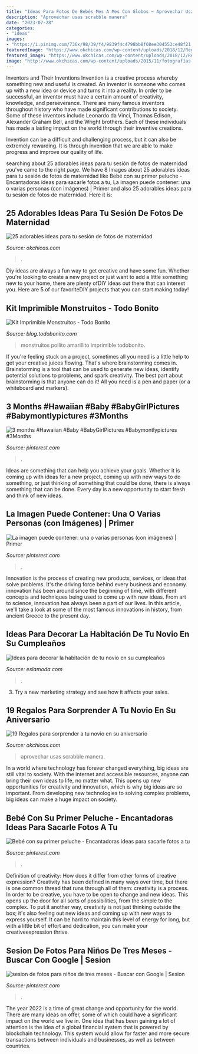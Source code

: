 ```yaml
---
title: "Ideas Para Fotos De Bebés Mes A Mes Con Globos ~ Aprovechar Usas Scrabble Manera"
description: "Aprovechar usas scrabble manera"
date: "2023-07-28"
categories:
- "ideas"
images:
- "https://i.pinimg.com/736x/98/39/f4/9839f4c4798bb8f68ee304553ce48f21.jpg"
featuredImage: "https://www.okchicas.com/wp-content/uploads/2018/12/Regalos-de-aniversario-5-525x700.jpg"
featured_image: "https://www.okchicas.com/wp-content/uploads/2018/12/Regalos-de-aniversario-5-525x700.jpg"
image: "http://www.okchicas.com/wp-content/uploads/2015/11/fotografías-de-embarazadas-1.jpg"
---
```



Inventors and Their Inventions
Invention is a creative process whereby something new and useful is created. An inventor is someone who comes up with a new idea or device and turns it into a reality. In order to be successful, an inventor must have a certain amount of creativity, knowledge, and perseverance.
There are many famous inventors throughout history who have made significant contributions to society. Some of these inventors include Leonardo da Vinci, Thomas Edison, Alexander Graham Bell, and the Wright brothers. Each of these individuals has made a lasting impact on the world through their inventive creations.

Invention can be a difficult and challenging process, but it can also be extremely rewarding. It is through invention that we are able to make progress and improve our quality of life.

	

		
searching about 25 adorables ideas para tu sesión de fotos de maternidad you've came to the right page. We have 8 Images about 25 adorables ideas para tu sesión de fotos de maternidad like Bebé con su primer peluche - Encantadoras ideas para sacarle fotos a tu, La imagen puede contener: una o varias personas (con imágenes) | Primer and also 25 adorables ideas para tu sesión de fotos de maternidad. Here it is:
		
    
## 25 Adorables Ideas Para Tu Sesión De Fotos De Maternidad

<img loading=lazy src="http://www.okchicas.com/wp-content/uploads/2015/11/fotografías-de-embarazadas-1.jpg" onerror="this.onerror=null;this.src='https://tse3.mm.bing.net/th?id=OIP.mi94VqjtihXlVY5sf08XEQHaKk&amp;pid=15.1';" alt="25 adorables ideas para tu sesión de fotos de maternidad">

_Source: okchicas.com_

>. 

	

Diy ideas are always a fun way to get creative and have some fun. Whether you're looking to create a new project or just want to add a little something new to your home, there are plenty ofDIY ideas out there that can interest you. Here are 5 of our favoriteDIY projects that you can start making today!

    
## Kit Imprimible Monstruitos - Todo Bonito

<img loading=lazy src="https://static4.todobonito.com/m/2014/02/12.jpg" onerror="this.onerror=null;this.src='https://tse1.mm.bing.net/th?id=OIP.8mtVNeheCjveJ-vfc49GXwHaE8&amp;pid=15.1';" alt="Kit Imprimible Monstruitos - Todo Bonito">

_Source: blog.todobonito.com_

>monstruitos pollito amarillito imprimible todobonito. 

	

If you're feeling stuck on a project, sometimes all you need is a little help to get your creative juices flowing. That's where brainstorming comes in. Brainstorming is a tool that can be used to generate new ideas, identify potential solutions to problems, and spark creativity. The best part about brainstorming is that anyone can do it! All you need is a pen and paper (or a whiteboard and markers).

    
## 3 Months #Hawaiian #Baby #BabyGirlPictures #Babymontlypictures #3Months

<img loading=lazy src="https://i.pinimg.com/736x/e7/46/81/e7468141c46a7ed0d6c81df3c1365632.jpg" onerror="this.onerror=null;this.src='https://tse3.mm.bing.net/th?id=OIP.iWqNJyCfS4nwX2t4DJvafgHaHa&amp;pid=15.1';" alt="3 months #Hawaiian #Baby #BabyGirlPictures #Babymontlypictures #3Months">

_Source: pinterest.com_

>. 

	

Ideas are something that can help you achieve your goals. Whether it is coming up with ideas for a new project, coming up with new ways to do something, or just thinking of something that could be done, there is always something that can be done. Every day is a new opportunity to start fresh and think of new ideas.

    
## La Imagen Puede Contener: Una O Varias Personas (con Imágenes) | Primer

<img loading=lazy src="https://i.pinimg.com/originals/75/44/1f/75441f3358167b076a2609b91cff50d7.jpg" onerror="this.onerror=null;this.src='https://tse4.mm.bing.net/th?id=OIP.iwDxXiDWH2z4qhuvShCYzwHaHa&amp;pid=15.1';" alt="La imagen puede contener: una o varias personas (con imágenes) | Primer">

_Source: pinterest.com_

>. 

	

Innovation is the process of creating new products, services, or ideas that solve problems. It's the driving force behind every business and economy. innovation has been around since the beginning of time, with different concepts and techniques being used to come up with new ideas. From art to science, innovation has always been a part of our lives. In this article, we'll take a look at some of the most famous innovations in history, from ancient Greece to the present day.

    
## Ideas Para Decorar La Habitación De Tu Novio En Su Cumpleaños

<img loading=lazy src="https://eslamoda.com/wp-content/uploads/sites/2/2017/09/recamara-decorada-cumpleaños.jpg" onerror="this.onerror=null;this.src='https://tse1.mm.bing.net/th?id=OIP.y2nvTb_SX3UmBTkjhzFdZwHaJ4&amp;pid=15.1';" alt="Ideas para decorar la habitación de tu novio en su cumpleaños">

_Source: eslamoda.com_

>. 

	

3. Try a new marketing strategy and see how it affects your sales.

    
## 19 Regalos Para Sorprender A Tu Novio En Su Aniversario

<img loading=lazy src="https://www.okchicas.com/wp-content/uploads/2018/12/Regalos-de-aniversario-5-525x700.jpg" onerror="this.onerror=null;this.src='https://tse3.mm.bing.net/th?id=OIP.DuFvSXQv-h-7ybTLt_DsjQHaJ4&amp;pid=15.1';" alt="19 Regalos para sorprender a tu novio en su aniversario">

_Source: okchicas.com_

>aprovechar usas scrabble manera. 

	

In a world where technology has forever changed everything, big ideas are still vital to society. With the internet and accessible resources, anyone can bring their own ideas to life, no matter what. This opens up new opportunities for creativity and innovation, which is why big ideas are so important. From developing new technologies to solving complex problems, big ideas can make a huge impact on society.

    
## Bebé Con Su Primer Peluche - Encantadoras Ideas Para Sacarle Fotos A Tu

<img loading=lazy src="https://i.pinimg.com/736x/98/39/f4/9839f4c4798bb8f68ee304553ce48f21.jpg" onerror="this.onerror=null;this.src='https://tse2.mm.bing.net/th?id=OIP.FSvDn7oEMzGaB6uEV_Ki-QHaIG&amp;pid=15.1';" alt="Bebé con su primer peluche - Encantadoras ideas para sacarle fotos a tu">

_Source: pinterest.com_

>. 

	

Definition of creativity: How does it differ from other forms of creative expression?
Creativity has been defined in many ways over time, but there is one common thread that runs through all of them: creativity is a process. In order to be creative, you have to be open to change and new ideas. This opens up the door for all sorts of possibilities, from the simple to the complex.
To put it another way, creativity is not just thinking outside the box; it's also feeling out new ideas and coming up with new ways to express yourself. It can be hard to maintain this level of energy for long, but with a little bit of effort and dedication, you can make your creativeexpression thrive.

    
## Sesion De Fotos Para Niños De Tres Meses - Buscar Con Google | Sesion

<img loading=lazy src="https://i.pinimg.com/736x/22/71/31/227131e480819b89b09118918bd0dc9c--bb-google.jpg" onerror="this.onerror=null;this.src='https://tse4.mm.bing.net/th?id=OIP.719VI7HwkT-e1l4fl51ueQHaFc&amp;pid=15.1';" alt="sesion de fotos para niños de tres meses - Buscar con Google | Sesion">

_Source: pinterest.com_

>. 

	

The year 2022 is a time of great change and opportunity for the world. There are many ideas on offer, some of which could have a significant impact on the world we live in. One idea that has been gaining a lot of attention is the idea of a global financial system that is powered by blockchain technology. This system would allow for faster and more secure transactions between individuals and businesses, as well as between countries.

